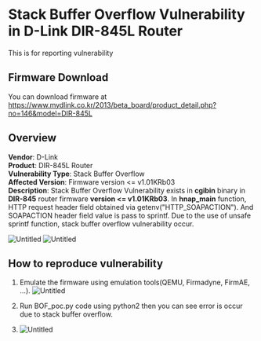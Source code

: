 # Stack Buffer Overflow Vulnerability in D-Link DIR-845L Router
This is for reporting vulnerability 


## Firmware Download
You can download firmware at https://www.mydlink.co.kr/2013/beta_board/product_detail.php?no=146&model=DIR-845L


## Overview
**Vendor**: D-Link  
**Product**: DIR-845L Router  
**Vulnerability Type**: Stack Buffer Overflow  
**Affected Version**: Firmware version <= v1.01KRb03  
**Description**: Stack Buffer Overflow Vulnerability exists in **cgibin** binary in **DIR-845** router firmware **version <= v1.01KRb03**. In **hnap_main** function, HTTP request header field obtained via getenv("HTTP_SOAPACTION"). And SOAPACTION header field value is pass to sprintf. Due to the use of unsafe sprintf function, stack buffer overflow vulnerability occur.

![Untitled](https://github.com/ksy980324/Report/assets/89375654/9a64fcd9-d294-4a99-8104-c985bb5012bc)
![Untitled](https://github.com/ksy980324/Report/assets/89375654/a45bb3ec-772b-4a04-b0d0-8b8752e1653b)


## How to reproduce vulnerability
1. Emulate the firmware using emulation tools(QEMU, Firmadyne, FirmAE, ...).
![Untitled](https://github.com/ksy980324/Report/assets/89375654/a9c5ae25-7e3c-4901-afb0-8fca0d4fde95)

   
2. Run BOF_poc.py code using python2 then you can see error is occur due to stack buffer overflow.
3. ![Untitled](https://github.com/ksy980324/Report/assets/89375654/49fdd50e-57f1-4483-86ba-181f805f2d07)
